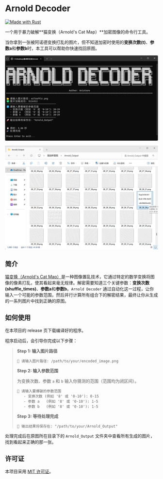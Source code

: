 # Arnold Decoder

[![Made with Rust](https://img.shields.io/badge/Made%20with-Rust-orange?style=for-the-badge&logo=rust)](https://www.rust-lang.org/)

一个用于暴力破解**猫变换（Arnold's Cat Map）**加密图像的命令行工具。

当你拿到一张被阿诺德变换打乱的图片，但不知道加密时使用的**变换次数(t)**、**参数a**和**参数b**时，本工具可以帮助你快速找回原图。

![1](./images/1.png)

![2](./images/2.png)

## 简介

[猫变换（Arnold's Cat Map）](https://en.wikipedia.org/wiki/Arnold%27s_cat_map)是一种图像置乱技术，它通过特定的数学变换将图像的像素打乱，使其看起来毫无规律。解密需要知道三个关键参数：**变换次数(shuffle_times)**、**参数a**和**参数b**。`Arnold Decoder` 通过自动化这一过程，让你输入一个可能的参数范围，然后并行计算所有组合下的解密结果，最终让你从生成的一系列图片中找到正确的原图。

## 如何使用

在本项目的 release 页下载编译好的程序。

程序启动后，会引导你完成以下步骤：

> **Step 1: 输入图片路径**
>
> ```
> 📂 请输入图片路径: /path/to/your/encoded_image.png
> ```
>
> **Step 2: 输入参数范围**
>
> 为变换次数、参数 `a` 和 `b` 输入你猜测的范围（范围均为闭区间）。
>
> ```
> 🔢 请输入要爆破的参数范围
>    - 变换次数 (例如 '8' 或 '0-10'): 0-15
>    - 参数 a   (例如 '8' 或 '0-10'): 1-5
>    - 参数 b   (例如 '8' 或 '0-10'): 1-5
> ```
>
> **Step 3: 等待处理完成**
>
> ```
> 🚀 输出结果将保存在: "/path/to/your/Arnold_Output"
> ```

处理完成后在原图所在目录下的 `Arnold_Output` 文件夹中查看所有生成的图片，找到看起来正确的那一张。

## 许可证

本项目采用 [MIT 许可证](LICENSE)。





